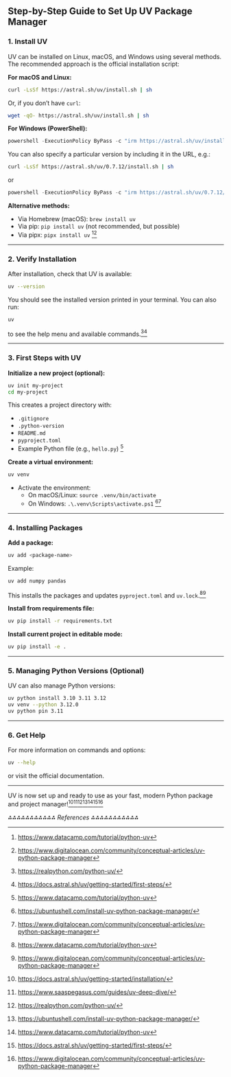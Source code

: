 ## Step-by-Step Guide to Set Up UV Package Manager

### 1. Install UV

UV can be installed on Linux, macOS, and Windows using several methods. The recommended approach is the official installation script:

**For macOS and Linux:**

```bash
curl -LsSf https://astral.sh/uv/install.sh | sh
```

Or, if you don’t have `curl`:

```bash
wget -qO- https://astral.sh/uv/install.sh | sh
```

**For Windows (PowerShell):**

```powershell
powershell -ExecutionPolicy ByPass -c "irm https://astral.sh/uv/install.ps1 | iex"
```

You can also specify a particular version by including it in the URL, e.g.:

```bash
curl -LsSf https://astral.sh/uv/0.7.12/install.sh | sh
```

or

```powershell
powershell -ExecutionPolicy ByPass -c "irm https://astral.sh/uv/0.7.12/install.ps1 | iex"
```

**Alternative methods:**

- Via Homebrew (macOS): `brew install uv`
- Via pip: `pip install uv` (not recommended, but possible)
- Via pipx: `pipx install uv` [^5][^7]

---

### 2. Verify Installation

After installation, check that UV is available:

```bash
uv --version
```

You should see the installed version printed in your terminal.
You can also run:

```bash
uv
```

to see the help menu and available commands.[^3][^6]

---

### 3. First Steps with UV

**Initialize a new project (optional):**

```bash
uv init my-project
cd my-project
```

This creates a project directory with:

- `.gitignore`
- `.python-version`
- `README.md`
- `pyproject.toml`
- Example Python file (e.g., `hello.py`)
[^5]

**Create a virtual environment:**

```bash
uv venv
```

- Activate the environment:
    - On macOS/Linux: `source .venv/bin/activate`
    - On Windows: `.\.venv\Scripts\activate.ps1`
[^4][^7]

---

### 4. Installing Packages

**Add a package:**

```bash
uv add <package-name>
```

Example:

```bash
uv add numpy pandas
```

This installs the packages and updates `pyproject.toml` and `uv.lock`.[^5][^7]

**Install from requirements file:**

```bash
uv pip install -r requirements.txt
```

**Install current project in editable mode:**

```bash
uv pip install -e .
```


---

### 5. Managing Python Versions (Optional)

UV can also manage Python versions:

```bash
uv python install 3.10 3.11 3.12
uv venv --python 3.12.0
uv python pin 3.11
```


---

### 6. Get Help

For more information on commands and options:

```bash
uv --help
```

or visit the official documentation.

---

UV is now set up and ready to use as your fast, modern Python package and project manager![^1][^2][^3][^4][^5][^6][^7]

*⁂⁂⁂⁂⁂⁂⁂⁂⁂⁂⁂ References ⁂⁂⁂⁂⁂⁂⁂⁂⁂⁂⁂*

[^1]: https://docs.astral.sh/uv/getting-started/installation/

[^2]: https://www.saaspegasus.com/guides/uv-deep-dive/

[^3]: https://realpython.com/python-uv/

[^4]: https://ubuntushell.com/install-uv-python-package-manager/

[^5]: https://www.datacamp.com/tutorial/python-uv

[^6]: https://docs.astral.sh/uv/getting-started/first-steps/

[^7]: https://www.digitalocean.com/community/conceptual-articles/uv-python-package-manager

[^8]: https://www.youtube.com/watch?v=JtR7EyMcaWU

[^9]: https://www.youtube.com/watch?v=JeiCxJP7IK4

[^10]: https://www.youtube.com/watch?v=AMdG7IjgSPM

